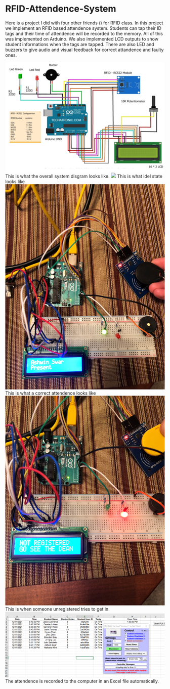 # RFID-Attendence-System
Here is a project I did with four other friends () for RFID class. In this project we implement an RFID based attendence system. Students can tap their ID tags and their time of attendence will be recorded to the memory. All of this was implemented on Arduino. We also implemented LCD outputs to show student informations when the tags are tapped. There are also LED and buzzers to give audio and visual feedback for correct attandence and faulty ones.<br>

![](images/image8.png)<br>
This is what the overall system disgram looks like.
![](images/image7.png)
This is what idel state looks like
![](images/image9.png)
This is what a correct attendence looks like
![](images/image11.png)
This is when someone unregistered tries to get in.
![](images/image12.png)
The attendence is recorded to the computer in an Excel file automatically.
